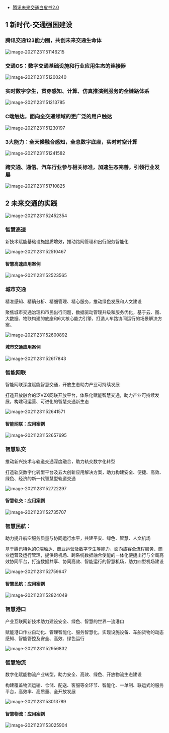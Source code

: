 - [腾讯未来交通白皮书2.0](https://blog.kurokoz.com/wp-content/uploads/2021/12/1638449818-409-future-transportation-white-paper.pdf)

## 1 新时代-交通强国建设

### 腾讯交通123能力圈，共创未来交通生命体

![image-20211231151146215](https://gitee.com/er-huomeng/l-img/raw/master/l-img/image-20211231151146215.png)

### 交通OS：数字交通基础设施和行业应用生态的连接器

![image-20211231151200240](https://gitee.com/er-huomeng/l-img/raw/master/l-img/image-20211231151200240.png)

### 实时数字孪生，贯穿感知、计算、仿真推演到服务的全链路体系

![image-20211231151213785](https://gitee.com/er-huomeng/l-img/raw/master/l-img/image-20211231151213785.png)

### C端触达，面向全交通领域的更广泛的用户触达

![image-20211231151230197](https://gitee.com/er-huomeng/l-img/raw/master/l-img/image-20211231151230197.png)

### 3大能力：全天候融合感知，全息数字底座，实时时空计算

![image-20211231151241582](https://gitee.com/er-huomeng/l-img/raw/master/l-img/image-20211231151241582.png)

### 跨交通、通信、汽车行业参与相关标准，加速生态完善，引领行业发展

![image-20211231151710825](https://gitee.com/er-huomeng/l-img/raw/master/l-img/image-20211231151710825.png)

## 2 未来交通的实践

![image-20211231152452354](https://gitee.com/er-huomeng/l-img/raw/master/l-img/image-20211231152452354.png)

### 智慧高速

新技术赋能基础设施提质增效，推动路网管理和出行服务智能化

![image-20211231152510467](https://gitee.com/er-huomeng/l-img/raw/master/l-img/image-20211231152510467.png)

#### 智慧高速应用案例

![image-20211231152523565](https://gitee.com/er-huomeng/l-img/raw/master/l-img/image-20211231152523565.png)

### 城市交通

精准感知、精确分析、精细管理、精心服务，推动绿色发展和人文建设

聚焦城市交通治理和市⺠出行问题，数据驱动管理升级和服务优化，基于云、图、大数据、物联构建的底座和6大核心能力引擎，打造人⻋路协同运行的场景解决方案。

![image-20211231152600892](https://gitee.com/er-huomeng/l-img/raw/master/l-img/image-20211231152600892.png)

#### 城市交通应用案例

![image-20211231152617843](https://gitee.com/er-huomeng/l-img/raw/master/l-img/image-20211231152617843.png)

### 智能网联

智能网联深度赋能智慧交通，开放生态助力产业可持续发展

打造开放融合的泛V2X网联开放平台，体系化赋能智慧交通，助力产业可持续发展，构建可运营、可进化的智慧交通新生态

![image-20211231152641571](https://gitee.com/er-huomeng/l-img/raw/master/l-img/image-20211231152641571.png)

#### 智能网联：应用案例

![image-20211231152657695](https://gitee.com/er-huomeng/l-img/raw/master/l-img/image-20211231152657695.png)

### 智慧轨交

推动新兴技术与轨道交通深度融合，助力轨交数字化转型

打造轨交数字化转型平台及五大创新应用解决方案，助力构建安全、便捷、高效、绿色、经济的新一代智慧型轨道交通

![image-20211231152722297](https://gitee.com/er-huomeng/l-img/raw/master/l-img/image-20211231152722297.png)

#### 智慧轨交：应用案例

![image-20211231152735707](https://gitee.com/er-huomeng/l-img/raw/master/l-img/image-20211231152735707.png)

### 智慧民航：

助力提升航空服务质量与协同运行水平，共建平安、绿色、智慧、人文机场

基于腾讯特色的C端触达、商业运营及数字孪生等能力，面向旅客全流程服务、商业运营及运行管理，提供跨机场、跨系统数据融合使能的一体化便捷出行与全局高效协同平台，打造数据共享、协同高效、智能运行的智慧机场，助力四型机场建设

![image-20211231152759647](https://gitee.com/er-huomeng/l-img/raw/master/l-img/image-20211231152759647.png)

#### 智慧民航：应用案例

![image-20211231152824049](https://gitee.com/er-huomeng/l-img/raw/master/l-img/image-20211231152824049.png)

### 智慧港口

产业互联网新技术助力建设安全、绿色、智慧的世界一流港口

赋能港口作业自动化、管理智能化、服务智慧化，实现设施设备、⻋船货物的动态感知、智能管控及安全、高效、绿色运行

![image-20211231152956832](https://gitee.com/er-huomeng/l-img/raw/master/l-img/image-20211231152956832.png)

### 智慧物流

数字化赋能物流产业转型，助力安全、高效、绿色、开放物流生态建设

构建覆盖物流运输、仓储、配送、客服等全环节、智能化、一单制、联运式的服务平台，高效率、高质量、全开放发展

![image-20211231153013789](https://gitee.com/er-huomeng/l-img/raw/master/l-img/image-20211231153013789.png)

#### 智慧物流：应用案例

![image-20211231153025904](https://gitee.com/er-huomeng/l-img/raw/master/l-img/image-20211231153025904.png)